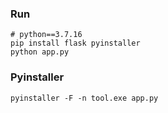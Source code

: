 ### Run
```
# python==3.7.16
pip install flask pyinstaller
python app.py
```

### Pyinstaller
```
pyinstaller -F -n tool.exe app.py
```